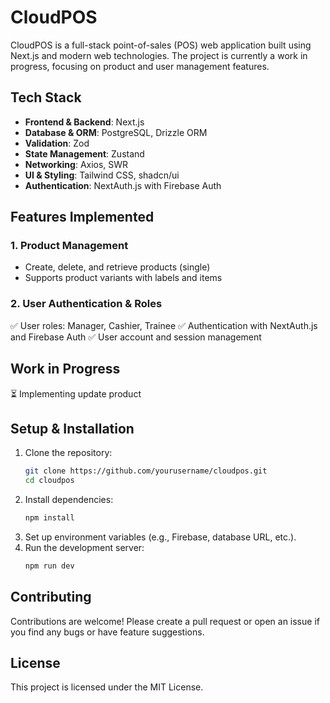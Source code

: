 # CloudPOS

CloudPOS is a full-stack point-of-sales (POS) web application built using Next.js and modern web technologies. The project is currently a work in progress, focusing on product and user management features.

## Tech Stack

- **Frontend & Backend**: Next.js
- **Database & ORM**: PostgreSQL, Drizzle ORM
- **Validation**: Zod
- **State Management**: Zustand
- **Networking**: Axios, SWR
- **UI & Styling**: Tailwind CSS, shadcn/ui
- **Authentication**: NextAuth.js with Firebase Auth

## Features Implemented

### 1. Product Management

- Create, delete, and retrieve products (single)
- Supports product variants with labels and items

### 2. User Authentication & Roles

✅ User roles: Manager, Cashier, Trainee
✅ Authentication with NextAuth.js and Firebase Auth
✅ User account and session management

## Work in Progress

⏳ Implementing update product

## Setup & Installation

1. Clone the repository:
   ```sh
   git clone https://github.com/yourusername/cloudpos.git
   cd cloudpos
   ```
2. Install dependencies:
   ```sh
   npm install
   ```
3. Set up environment variables (e.g., Firebase, database URL, etc.).
4. Run the development server:
   ```sh
   npm run dev
   ```

## Contributing

Contributions are welcome! Please create a pull request or open an issue if you find any bugs or have feature suggestions.

## License

This project is licensed under the MIT License.
